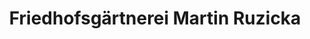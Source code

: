 ---
title: "Friedhofsgärtnerei Martin Ruzicka"
url: /langenzersdorf/friedhofsgaertnerei-martin-ruzicka-friedhofstrasse/
shop: Garten-Center
---